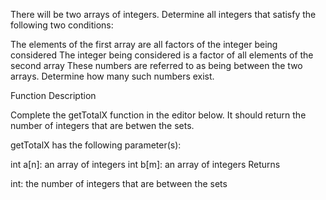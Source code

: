 There will be two arrays of integers. Determine all integers that satisfy the following two conditions:

The elements of the first array are all factors of the integer being considered
The integer being considered is a factor of all elements of the second array
These numbers are referred to as being between the two arrays. Determine how many such numbers exist.

Function Description

Complete the getTotalX function in the editor below. It should return the number of integers that are betwen the sets.

getTotalX has the following parameter(s):

int a[n]: an array of integers
int b[m]: an array of integers
Returns

int: the number of integers that are between the sets